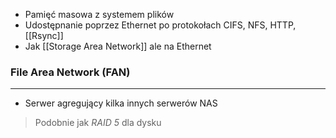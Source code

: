 - Pamięć masowa z systemem plików
- Udostępnanie poprzez Ethernet po protokołach CIFS, NFS, HTTP, [[Rsync]]
- Jak [[Storage Area Network]] ale na Ethernet

### File Area Network (FAN)
---
- Serwer agregujący kilka innych serwerów NAS


>Podobnie jak _RAID 5_ dla dysku